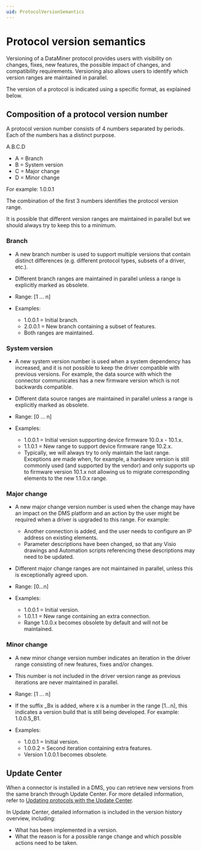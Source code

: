 ```yaml
---
uid: ProtocolVersionSemantics
---
```


# Protocol version semantics

Versioning of a DataMiner protocol provides users with visibility on changes, fixes, new features, the possible impact of changes, and compatibility requirements. Versioning also allows users to identify which version ranges are maintained in parallel.

The version of a protocol is indicated using a specific format, as explained below.

## Composition of a protocol version number

A protocol version number consists of 4 numbers separated by periods. Each of the numbers has a distinct purpose.

A.B.C.D

- A = Branch
- B = System version
- C = Major change
- D = Minor change

For example: 1.0.0.1

The combination of the first 3 numbers identifies the protocol version range.

It is possible that different version ranges are maintained in parallel but we should always try to keep this to a minimum.

### Branch

- A new branch number is used to support multiple versions that contain distinct differences (e.g. different protocol types, subsets of a driver, etc.).
- Different branch ranges are maintained in parallel unless a range is explicitly marked as obsolete.
- Range: [1 ... n]
- Examples:

  - 1.0.0.1 = Initial branch.
  - 2.0.0.1 = New branch containing a subset of features.
  - Both ranges are maintained.

### System version

- A new system version number is used when a system dependency has increased, and it is not possible to keep the driver compatible with previous versions. For example, the data source with which the connector communicates has a new firmware version which is not backwards compatible.

- Different data source ranges are maintained in parallel unless a range is explicitly marked as obsolete.
- Range: [0 ... n]
- Examples:

  - 1.0.0.1 = Initial version supporting device firmware 10.0.x - 10.1.x.
  - 1.1.0.1 = New range to support device firmware range 10.2.x.
  - Typically, we will always try to only maintain the last range. Exceptions are made when, for example, a hardware version is still commonly used (and supported by the vendor) and only supports up to firmware version 10.1.x not allowing us to migrate corresponding elements to the new 1.1.0.x range.

### Major change

- A new major change version number is used when the change may have an impact on the DMS platform and an action by the user might be required when a driver is upgraded to this range. For example:

  - Another connection is added, and the user needs to configure an IP address on existing elements.
  - Parameter descriptions have been changed, so that any Visio drawings and Automation scripts referencing these descriptions may need to be updated.

- Different major change ranges are not maintained in parallel, unless this is exceptionally agreed upon.
- Range: [0...n]
- Examples:

  - 1.0.0.1 = Initial version.
  - 1.0.1.1 = New range containing an extra connection.
  - Range 1.0.0.x becomes obsolete by default and will not be maintained.

### Minor change

- A new minor change version number indicates an iteration in the driver range consisting of new features, fixes and/or changes.
- This number is not included in the driver version range as previous iterations are never maintained in parallel.
- Range:  [1 ... n]
- If the suffix _Bx is added, where x is a number in the range [1...n], this indicates a version build that is still being developed. For example: 1.0.0.5_B1.
- Examples:

  - 1.0.0.1 = Initial version.
  - 1.0.0.2 = Second iteration containing extra features.
  - Version 1.0.0.1 becomes obsolete.

## Update Center

When a connector is installed in a DMS, you can retrieve new versions from the same branch through Update Center. For more detailed information, refer to [Updating protocols with the Update Center](xref:Adding_a_protocol_or_protocol_version_to_your_DataMiner_System#updating-protocols-with-the-update-center).

In Update Center, detailed information is included in the version history overview, including:

- What has been implemented in a version.
- What the reason is for a possible range change and which possible actions need to be taken.
